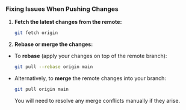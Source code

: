 ### Fixing Issues When Pushing Changes

1. **Fetch the latest changes from the remote:**

   ```bash
   git fetch origin
   ```

2. **Rebase or merge the changes:**

- To **rebase** (apply your changes on top of the remote branch):

  ```bash
  git pull --rebase origin main
  ```

- Alternatively, to **merge** the remote changes into your branch:

  ```bash
  git pull origin main
  ```

  You will need to resolve any merge conflicts manually if they arise.
